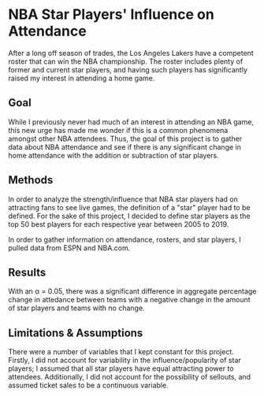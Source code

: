 # NBA Star Players' Influence on Attendance

After a long off season of trades, the Los Angeles Lakers have a competent roster that can win the NBA championship. The roster includes plenty of former and current star players, and having such players has significantly raised my interest in attending a home game. 


## Goal

While I previously never had much of an interest in attending an NBA game, this new urge has made me wonder if this is a common phenomena amongst other NBA attendees. Thus, the goal of this project is to gather data about NBA attendance and see if there is any significant change in home attendance with the addition or subtraction of star players.


## Methods

In order to analyze the strength/influence that NBA star players had on attracting fans to see live games, the definition of a "star" player had to be defined. For the sake of this project, I decided to define star players as the top 50 best players for each respective year between 2005 to 2019. 

In order to gather information on attendance, rosters, and star players, I pulled data from ESPN and NBA.com. 


## Results

With an α = 0.05, there was a significant difference in aggregate percentage change in attedance between teams with a negative change in the amount of star players and teams with no change.

## Limitations & Assumptions

There were a number of variables that I kept constant for this project. Firstly, I did not account for variability in the influence/popularity of star players; I assumed that all star players have equal attracting power to attendees. Additionally, I did not account for the possibility of sellouts, and assumed ticket sales to be a continuous variable. 
